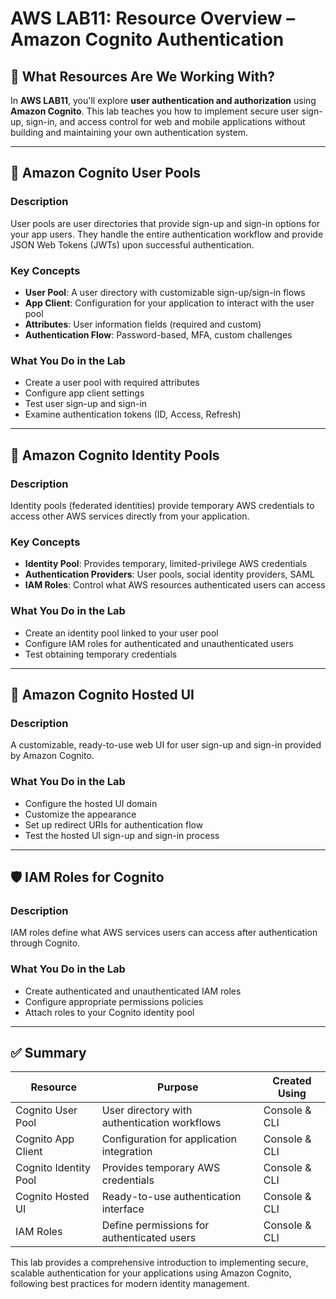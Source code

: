 # AWS LAB11: Resource Overview – Amazon Cognito Authentication

## 🔐 What Resources Are We Working With?

In **AWS LAB11**, you'll explore **user authentication and authorization** using **Amazon Cognito**. This lab teaches you how to implement secure user sign-up, sign-in, and access control for web and mobile applications without building and maintaining your own authentication system.

---

## 👥 Amazon Cognito User Pools

### Description
User pools are user directories that provide sign-up and sign-in options for your app users. They handle the entire authentication workflow and provide JSON Web Tokens (JWTs) upon successful authentication.

### Key Concepts
- **User Pool**: A user directory with customizable sign-up/sign-in flows
- **App Client**: Configuration for your application to interact with the user pool
- **Attributes**: User information fields (required and custom)
- **Authentication Flow**: Password-based, MFA, custom challenges

### What You Do in the Lab
- Create a user pool with required attributes
- Configure app client settings
- Test user sign-up and sign-in
- Examine authentication tokens (ID, Access, Refresh)

---

## 🔄 Amazon Cognito Identity Pools

### Description
Identity pools (federated identities) provide temporary AWS credentials to access other AWS services directly from your application.

### Key Concepts
- **Identity Pool**: Provides temporary, limited-privilege AWS credentials
- **Authentication Providers**: User pools, social identity providers, SAML
- **IAM Roles**: Control what AWS resources authenticated users can access

### What You Do in the Lab
- Create an identity pool linked to your user pool
- Configure IAM roles for authenticated and unauthenticated users
- Test obtaining temporary credentials

---

## 🔌 Amazon Cognito Hosted UI

### Description
A customizable, ready-to-use web UI for user sign-up and sign-in provided by Amazon Cognito.

### What You Do in the Lab
- Configure the hosted UI domain
- Customize the appearance
- Set up redirect URIs for authentication flow
- Test the hosted UI sign-up and sign-in process

---

## 🛡️ IAM Roles for Cognito

### Description
IAM roles define what AWS services users can access after authentication through Cognito.

### What You Do in the Lab
- Create authenticated and unauthenticated IAM roles
- Configure appropriate permissions policies
- Attach roles to your Cognito identity pool

---

## ✅ Summary

| Resource                | Purpose                                               | Created Using    |
|-------------------------|-------------------------------------------------------|------------------|
| Cognito User Pool       | User directory with authentication workflows          | Console & CLI    |
| Cognito App Client      | Configuration for application integration             | Console & CLI    |
| Cognito Identity Pool   | Provides temporary AWS credentials                    | Console & CLI    |
| Cognito Hosted UI       | Ready-to-use authentication interface                 | Console & CLI    |
| IAM Roles               | Define permissions for authenticated users            | Console & CLI    |

This lab provides a comprehensive introduction to implementing secure, scalable authentication for your applications using Amazon Cognito, following best practices for modern identity management. 